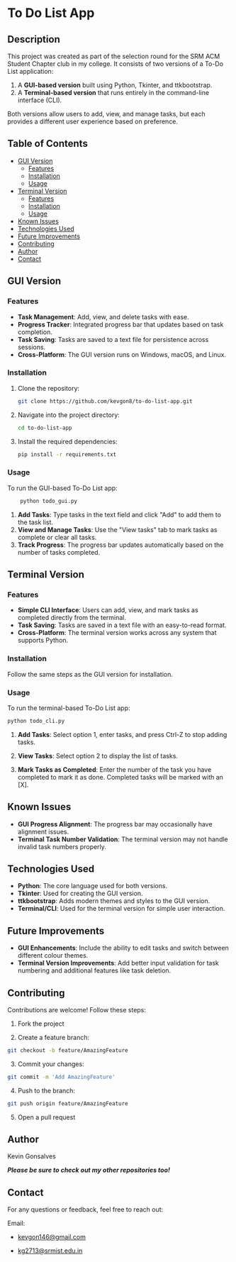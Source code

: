 # To Do List App


## Description
This project was created as part of the selection round for the SRM ACM Student Chapter club in my college. It consists of two versions of a To-Do List application:

1. A **GUI-based version** built using Python, Tkinter, and ttkbootstrap.
2. A **Terminal-based version** that runs entirely in the command-line interface (CLI).

Both versions allow users to add, view, and manage tasks, but each provides a different user experience based on preference.

## Table of Contents
- [GUI Version](#gui-version)
  - [Features](#features)
  - [Installation](#installation)
  - [Usage](#usage)
- [Terminal Version](#terminal-version)
  - [Features](#features-1)
  - [Installation](#installation-1)
  - [Usage](#usage-1)
- [Known Issues](#known-issues)
- [Technologies Used](#technologies-used)
- [Future Improvements](#future-improvements)
- [Contributing](#contributing)
- [Author](#author)
- [Contact](#contact)

## GUI Version

### Features
- **Task Management**: Add, view, and delete tasks with ease.
- **Progress Tracker**: Integrated progress bar that updates based on task completion.
- **Task Saving**: Tasks are saved to a text file for persistence across sessions.
- **Cross-Platform**: The GUI version runs on Windows, macOS, and Linux.

### Installation
1. Clone the repository:
   ```bash
   git clone https://github.com/kevgon8/to-do-list-app.git
    ```
2. Navigate into the project directory:

    ```bash
    cd to-do-list-app
    ```

3. Install the required dependencies:

    ```bash
    pip install -r requirements.txt
    ```
### Usage
To run the GUI-based To-Do List app:
```bash
    python todo_gui.py
```

1. **Add Tasks**: Type tasks in the text field and click "Add" to add them to the task list.
2. **View and Manage Tasks**: Use the "View tasks" tab to mark tasks as complete or clear all tasks.
3. **Track Progress**: The progress bar updates automatically based on the number of tasks completed.

## Terminal Version
### Features
- **Simple CLI Interface**: Users can add, view, and mark tasks as completed directly from the terminal.
- **Task Saving**: Tasks are saved in a text file with an easy-to-read format.
- **Cross-Platform**: The terminal version works across any system that supports Python.

### Installation
Follow the same steps as the GUI version for installation.

### Usage
To run the terminal-based To-Do List app:

```bash
python todo_cli.py
```
1. **Add Tasks**: Select option 1, enter tasks, and press Ctrl-Z to stop adding tasks.
2. **View Tasks**: Select option 2 to display the list of tasks.

3. **Mark Tasks as Completed**: Enter the number of the task you have completed to mark it as done. Completed tasks will be marked with an [X].

## Known Issues
- **GUI Progress Alignment**: The progress bar may occasionally have alignment issues.
- **Terminal Task Number Validation**: The terminal version may not handle invalid task numbers properly.

## Technologies Used
- **Python**: The core language used for both versions.
- **Tkinter**: Used for creating the GUI version.
- **ttkbootstrap**: Adds modern themes and styles to the GUI version.
- **Terminal/CLI**: Used for the terminal version for simple user interaction.

## Future Improvements
- **GUI Enhancements**: Include the ability to edit tasks and switch between different colour themes.
- **Terminal Version Improvements**: Add better input validation for task numbering and additional features like task deletion.

## Contributing
Contributions are welcome! Follow these steps:

1. Fork the project

2. Create a feature branch:
```bash
git checkout -b feature/AmazingFeature
```

3. Commit your changes:
```bash
git commit -m 'Add AmazingFeature'
```

4. Push to the branch:
```bash
git push origin feature/AmazingFeature
```

5. Open a pull request

## Author
Kevin Gonsalves

***Please be sure to check out my other repositories too!***

## Contact
For any questions or feedback, feel free to reach out:

Email:
- kevgon146@gmail.com 

- kg2713@srmist.edu.in
